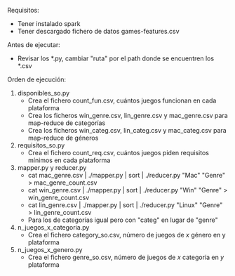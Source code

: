 
Requisitos:
  - Tener instalado spark 
  - Tener descargado fichero de datos games-features.csv
  
Antes de ejecutar:
  - Revisar los *.py, cambiar "ruta" por el path donde se encuentren los *.csv
  
Orden de ejecución:
  1) disponibles_so.py
      - Crea el fichero count_fun.csv, cuántos juegos funcionan en cada plataforma
      - Crea los ficheros win_genre.csv, lin_genre.csv y mac_genre.csv para map-reduce de categorías
      - Crea los ficheros win_categ.csv, lin_categ.csv y mac_categ.csv para map-reduce de géneros
  2) requisitos_so.py
      - Crea el fichero count_req.csv, cuántos juegos piden requisitos mínimos en cada plataforma
  3) mapper.py y reducer.py
      - cat mac_genre.csv | ./mapper.py | sort | ./reducer.py "Mac" "Genre" > mac_genre_count.csv
      - cat win_genre.csv | ./mapper.py | sort | ./reducer.py "Win" "Genre" > win_genre_count.csv
      - cat lin_genre.csv | ./mapper.py | sort | ./reducer.py "Linux" "Genre" > lin_genre_count.csv
      - Para los de categorías igual pero con "categ" en lugar de "genre"
  4) n_juegos_x_categoria.py
      - Crea el fichero category_so.csv, número de juegos de *x* género en y plataforma
  5) n_juegos_x_genero.py
      - Crea el fichero genre_so.csv, número de juegos de *x* categoría en *y* plataforma
